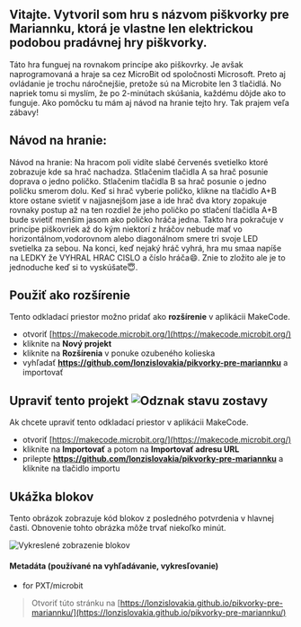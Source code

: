 ## Vitajte. Vytvoril som hru s názvom piškvorky pre Mariannku, ktorá je vlastne len elektrickou podobou pradávnej hry piškvorky.

Táto hra funguej na rovnakom princípe ako piškovrky. Je avšak naprogramovaná a hraje sa cez MicroBit od spoločnosti Microsoft. Preto aj ovládanie je trochu náročnejšie, pretože sú na Microbite len 3 tlačidlá. No napriek tomu si myslím, že po 2-minútach skúšania, každému dôjde ako to funguje. Ako pomôcku tu mám aj návod na hranie tejto hry. Tak prajem veľa zábavy!

## Návod na hranie:
Návod na hranie: 
Na hracom poli vidíte slabé červenés svetielko ktoré zobrazuje kde sa hrač nachadza. Stlačenim tlačidla A sa hrač posunie doprava o jedno poličko. Stlačenim tlačidla B sa hrač posunie o jedno poličku smerom dolu. Keď si hrač vyberie poličko, klikne na tlačidlo A+B ktore ostane svietiť v najjasnejšom jase a ide hrač dva ktory zopakuje rovnaky postup až na ten rozdiel že jeho poličko po stlačení tlačidla A+B bude svietiť menšim jasom ako poličko hráča jedna. Takto hra pokračuje v princípe piškovriek až do kým niektorí z hráčov nebude mať vo horizontálnom,vodorovnom alebo diagonálnom smere tri svoje LED svetielka za sebou. Na konci, keď nejaký hráč vyhrá, hra mu smaa napíše na LEDKY že VYHRAL HRAC CISLO a číslo hráča😄.
Znie to zložito ale je to jednoduche keď si to vyskúšate😇.

## Použiť ako rozšírenie

Tento odkladací priestor možno pridať ako **rozšírenie** v aplikácii MakeCode.

* otvoriť [https://makecode.microbit.org/](https://makecode.microbit.org/)
* kliknite na **Nový projekt**
* kliknite na **Rozšírenia** v ponuke ozubeného kolieska
* vyhľadať **https://github.com/lonzislovakia/pikvorky-pre-mariannku** a importovať

## Upraviť tento projekt ![Odznak stavu zostavy](https://github.com/lonzislovakia/pikvorky-pre-mariannku/workflows/MakeCode/badge.svg)

Ak chcete upraviť tento odkladací priestor v aplikácii MakeCode.

* otvoriť [https://makecode.microbit.org/](https://makecode.microbit.org/)
* kliknite na **Importovať** a potom na **Importovať adresu URL**
* prilepte **https://github.com/lonzislovakia/pikvorky-pre-mariannku** a kliknite na tlačidlo importu

## Ukážka blokov

Tento obrázok zobrazuje kód blokov z posledného potvrdenia v hlavnej časti.
Obnovenie tohto obrázka môže trvať niekoľko minút.

![Vykreslené zobrazenie blokov](https://github.com/lonzislovakia/pikvorky-pre-mariannku/raw/master/.github/makecode/blocks.png)

#### Metadáta (používané na vyhľadávanie, vykresľovanie)

* for PXT/microbit
<script src="https://makecode.com/gh-pages-embed.js"></script><script>makeCodeRender("{{ site.makecode.home_url }}", "{{ site.github.owner_name }}/{{ site.github.repository_name }}");</script>

> Otvoriť túto stránku na [https://lonzislovakia.github.io/pikvorky-pre-mariannku/](https://lonzislovakia.github.io/pikvorky-pre-mariannku/)
